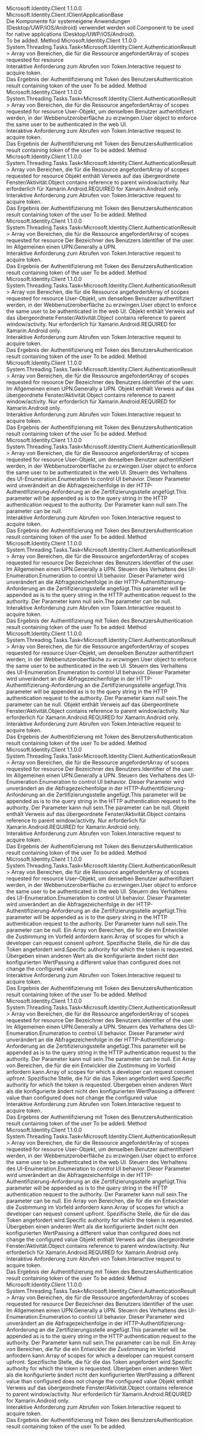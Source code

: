 <Type Name="IPublicClientApplication" FullName="Microsoft.Identity.Client.IPublicClientApplication">
  <TypeSignature Language="C#" Value="public interface IPublicClientApplication : Microsoft.Identity.Client.IClientApplicationBase" />
  <TypeSignature Language="ILAsm" Value=".class public interface auto ansi abstract IPublicClientApplication implements class Microsoft.Identity.Client.IClientApplicationBase" />
  <TypeSignature Language="DocId" Value="T:Microsoft.Identity.Client.IPublicClientApplication" />
  <TypeSignature Language="VB.NET" Value="Public Interface IPublicClientApplication&#xA;Implements IClientApplicationBase" />
  <TypeSignature Language="F#" Value="type IPublicClientApplication = interface&#xA;    interface IClientApplicationBase" />
  <AssemblyInfo>
    <AssemblyName>Microsoft.Identity.Client</AssemblyName>
    <AssemblyVersion>1.1.0.0</AssemblyVersion>
  </AssemblyInfo>
  <Interfaces>
    <Interface>
      <InterfaceName>Microsoft.Identity.Client.IClientApplicationBase</InterfaceName>
    </Interface>
  </Interfaces>
  <Docs>
    <summary>
            <span data-ttu-id="fd9f5-101">Die Komponente für systemeigene Anwendungen (Desktop/UWP/iOS/Android) verwendet werden soll.</span><span class="sxs-lookup"><span data-stu-id="fd9f5-101">Component to be used for native applications (Desktop/UWP/iOS/Android).</span></span>
            </summary>
    <remarks>To be added.</remarks>
  </Docs>
  <Members>
    <Member MemberName="AcquireTokenAsync">
      <MemberSignature Language="C#" Value="public System.Threading.Tasks.Task&lt;Microsoft.Identity.Client.AuthenticationResult&gt; AcquireTokenAsync (System.Collections.Generic.IEnumerable&lt;string&gt; scopes);" />
      <MemberSignature Language="ILAsm" Value=".method public hidebysig newslot virtual instance class System.Threading.Tasks.Task`1&lt;class Microsoft.Identity.Client.AuthenticationResult&gt; AcquireTokenAsync(class System.Collections.Generic.IEnumerable`1&lt;string&gt; scopes) cil managed" />
      <MemberSignature Language="DocId" Value="M:Microsoft.Identity.Client.IPublicClientApplication.AcquireTokenAsync(System.Collections.Generic.IEnumerable{System.String})" />
      <MemberSignature Language="VB.NET" Value="Public Function AcquireTokenAsync (scopes As IEnumerable(Of String)) As Task(Of AuthenticationResult)" />
      <MemberSignature Language="F#" Value="abstract member AcquireTokenAsync : seq&lt;string&gt; -&gt; System.Threading.Tasks.Task&lt;Microsoft.Identity.Client.AuthenticationResult&gt;" Usage="iPublicClientApplication.AcquireTokenAsync scopes" />
      <MemberType>Method</MemberType>
      <AssemblyInfo>
        <AssemblyName>Microsoft.Identity.Client</AssemblyName>
        <AssemblyVersion>1.1.0.0</AssemblyVersion>
      </AssemblyInfo>
      <ReturnValue>
        <ReturnType>System.Threading.Tasks.Task&lt;Microsoft.Identity.Client.AuthenticationResult&gt;</ReturnType>
      </ReturnValue>
      <Parameters>
        <Parameter Name="scopes" Type="System.Collections.Generic.IEnumerable&lt;System.String&gt;" />
      </Parameters>
      <Docs>
        <param name="scopes"><span data-ttu-id="fd9f5-102">Array von Bereichen, die für die Ressource angefordert</span><span class="sxs-lookup"><span data-stu-id="fd9f5-102">Array of scopes requested for resource</span></span></param>
        <summary>
            <span data-ttu-id="fd9f5-103">Interaktive Anforderung zum Abrufen von Token.</span><span class="sxs-lookup"><span data-stu-id="fd9f5-103">Interactive request to acquire token.</span></span> 
            </summary>
        <returns><span data-ttu-id="fd9f5-104">Das Ergebnis der Authentifizierung mit Token des Benutzers</span><span class="sxs-lookup"><span data-stu-id="fd9f5-104">Authentication result containing token of the user</span></span></returns>
        <remarks>To be added.</remarks>
      </Docs>
    </Member>
    <Member MemberName="AcquireTokenAsync">
      <MemberSignature Language="C#" Value="public System.Threading.Tasks.Task&lt;Microsoft.Identity.Client.AuthenticationResult&gt; AcquireTokenAsync (System.Collections.Generic.IEnumerable&lt;string&gt; scopes, Microsoft.Identity.Client.IUser user);" />
      <MemberSignature Language="ILAsm" Value=".method public hidebysig newslot virtual instance class System.Threading.Tasks.Task`1&lt;class Microsoft.Identity.Client.AuthenticationResult&gt; AcquireTokenAsync(class System.Collections.Generic.IEnumerable`1&lt;string&gt; scopes, class Microsoft.Identity.Client.IUser user) cil managed" />
      <MemberSignature Language="DocId" Value="M:Microsoft.Identity.Client.IPublicClientApplication.AcquireTokenAsync(System.Collections.Generic.IEnumerable{System.String},Microsoft.Identity.Client.IUser)" />
      <MemberSignature Language="VB.NET" Value="Public Function AcquireTokenAsync (scopes As IEnumerable(Of String), user As IUser) As Task(Of AuthenticationResult)" />
      <MemberSignature Language="F#" Value="abstract member AcquireTokenAsync : seq&lt;string&gt; * Microsoft.Identity.Client.IUser -&gt; System.Threading.Tasks.Task&lt;Microsoft.Identity.Client.AuthenticationResult&gt;" Usage="iPublicClientApplication.AcquireTokenAsync (scopes, user)" />
      <MemberType>Method</MemberType>
      <AssemblyInfo>
        <AssemblyName>Microsoft.Identity.Client</AssemblyName>
        <AssemblyVersion>1.1.0.0</AssemblyVersion>
      </AssemblyInfo>
      <ReturnValue>
        <ReturnType>System.Threading.Tasks.Task&lt;Microsoft.Identity.Client.AuthenticationResult&gt;</ReturnType>
      </ReturnValue>
      <Parameters>
        <Parameter Name="scopes" Type="System.Collections.Generic.IEnumerable&lt;System.String&gt;" />
        <Parameter Name="user" Type="Microsoft.Identity.Client.IUser" />
      </Parameters>
      <Docs>
        <param name="scopes"><span data-ttu-id="fd9f5-105">Array von Bereichen, die für die Ressource angefordert</span><span class="sxs-lookup"><span data-stu-id="fd9f5-105">Array of scopes requested for resource</span></span></param>
        <param name="user"><span data-ttu-id="fd9f5-106">User-Objekt, um denselben Benutzer authentifiziert werden, in der Webbenutzeroberfläche zu erzwingen.</span><span class="sxs-lookup"><span data-stu-id="fd9f5-106">User object to enforce the same user to be authenticated in the web UI.</span></span></param>
        <summary>
            <span data-ttu-id="fd9f5-107">Interaktive Anforderung zum Abrufen von Token.</span><span class="sxs-lookup"><span data-stu-id="fd9f5-107">Interactive request to acquire token.</span></span> 
            </summary>
        <returns><span data-ttu-id="fd9f5-108">Das Ergebnis der Authentifizierung mit Token des Benutzers</span><span class="sxs-lookup"><span data-stu-id="fd9f5-108">Authentication result containing token of the user</span></span></returns>
        <remarks>To be added.</remarks>
      </Docs>
    </Member>
    <Member MemberName="AcquireTokenAsync">
      <MemberSignature Language="C#" Value="public System.Threading.Tasks.Task&lt;Microsoft.Identity.Client.AuthenticationResult&gt; AcquireTokenAsync (System.Collections.Generic.IEnumerable&lt;string&gt; scopes, Microsoft.Identity.Client.UIParent parent);" />
      <MemberSignature Language="ILAsm" Value=".method public hidebysig newslot virtual instance class System.Threading.Tasks.Task`1&lt;class Microsoft.Identity.Client.AuthenticationResult&gt; AcquireTokenAsync(class System.Collections.Generic.IEnumerable`1&lt;string&gt; scopes, class Microsoft.Identity.Client.UIParent parent) cil managed" />
      <MemberSignature Language="DocId" Value="M:Microsoft.Identity.Client.IPublicClientApplication.AcquireTokenAsync(System.Collections.Generic.IEnumerable{System.String},Microsoft.Identity.Client.UIParent)" />
      <MemberSignature Language="VB.NET" Value="Public Function AcquireTokenAsync (scopes As IEnumerable(Of String), parent As UIParent) As Task(Of AuthenticationResult)" />
      <MemberSignature Language="F#" Value="abstract member AcquireTokenAsync : seq&lt;string&gt; * Microsoft.Identity.Client.UIParent -&gt; System.Threading.Tasks.Task&lt;Microsoft.Identity.Client.AuthenticationResult&gt;" Usage="iPublicClientApplication.AcquireTokenAsync (scopes, parent)" />
      <MemberType>Method</MemberType>
      <AssemblyInfo>
        <AssemblyName>Microsoft.Identity.Client</AssemblyName>
        <AssemblyVersion>1.1.0.0</AssemblyVersion>
      </AssemblyInfo>
      <ReturnValue>
        <ReturnType>System.Threading.Tasks.Task&lt;Microsoft.Identity.Client.AuthenticationResult&gt;</ReturnType>
      </ReturnValue>
      <Parameters>
        <Parameter Name="scopes" Type="System.Collections.Generic.IEnumerable&lt;System.String&gt;" />
        <Parameter Name="parent" Type="Microsoft.Identity.Client.UIParent" />
      </Parameters>
      <Docs>
        <param name="scopes"><span data-ttu-id="fd9f5-109">Array von Bereichen, die für die Ressource angefordert</span><span class="sxs-lookup"><span data-stu-id="fd9f5-109">Array of scopes requested for resource</span></span></param>
        <param name="parent"><span data-ttu-id="fd9f5-110">Objekt enthält Verweis auf das übergeordnete Fenster/Aktivität.</span><span class="sxs-lookup"><span data-stu-id="fd9f5-110">Object contains reference to parent window/activity.</span></span> <span data-ttu-id="fd9f5-111">Nur erforderlich für Xamarin.Android.</span><span class="sxs-lookup"><span data-stu-id="fd9f5-111">REQUIRED for Xamarin.Android only.</span></span></param>
        <summary>
            <span data-ttu-id="fd9f5-112">Interaktive Anforderung zum Abrufen von Token.</span><span class="sxs-lookup"><span data-stu-id="fd9f5-112">Interactive request to acquire token.</span></span> 
            </summary>
        <returns><span data-ttu-id="fd9f5-113">Das Ergebnis der Authentifizierung mit Token des Benutzers</span><span class="sxs-lookup"><span data-stu-id="fd9f5-113">Authentication result containing token of the user</span></span></returns>
        <remarks>To be added.</remarks>
      </Docs>
    </Member>
    <Member MemberName="AcquireTokenAsync">
      <MemberSignature Language="C#" Value="public System.Threading.Tasks.Task&lt;Microsoft.Identity.Client.AuthenticationResult&gt; AcquireTokenAsync (System.Collections.Generic.IEnumerable&lt;string&gt; scopes, string loginHint);" />
      <MemberSignature Language="ILAsm" Value=".method public hidebysig newslot virtual instance class System.Threading.Tasks.Task`1&lt;class Microsoft.Identity.Client.AuthenticationResult&gt; AcquireTokenAsync(class System.Collections.Generic.IEnumerable`1&lt;string&gt; scopes, string loginHint) cil managed" />
      <MemberSignature Language="DocId" Value="M:Microsoft.Identity.Client.IPublicClientApplication.AcquireTokenAsync(System.Collections.Generic.IEnumerable{System.String},System.String)" />
      <MemberSignature Language="VB.NET" Value="Public Function AcquireTokenAsync (scopes As IEnumerable(Of String), loginHint As String) As Task(Of AuthenticationResult)" />
      <MemberSignature Language="F#" Value="abstract member AcquireTokenAsync : seq&lt;string&gt; * string -&gt; System.Threading.Tasks.Task&lt;Microsoft.Identity.Client.AuthenticationResult&gt;" Usage="iPublicClientApplication.AcquireTokenAsync (scopes, loginHint)" />
      <MemberType>Method</MemberType>
      <AssemblyInfo>
        <AssemblyName>Microsoft.Identity.Client</AssemblyName>
        <AssemblyVersion>1.1.0.0</AssemblyVersion>
      </AssemblyInfo>
      <ReturnValue>
        <ReturnType>System.Threading.Tasks.Task&lt;Microsoft.Identity.Client.AuthenticationResult&gt;</ReturnType>
      </ReturnValue>
      <Parameters>
        <Parameter Name="scopes" Type="System.Collections.Generic.IEnumerable&lt;System.String&gt;" />
        <Parameter Name="loginHint" Type="System.String" />
      </Parameters>
      <Docs>
        <param name="scopes"><span data-ttu-id="fd9f5-114">Array von Bereichen, die für die Ressource angefordert</span><span class="sxs-lookup"><span data-stu-id="fd9f5-114">Array of scopes requested for resource</span></span></param>
        <param name="loginHint"><span data-ttu-id="fd9f5-115">Der Bezeichner des Benutzers.</span><span class="sxs-lookup"><span data-stu-id="fd9f5-115">Identifier of the user.</span></span> <span data-ttu-id="fd9f5-116">Im Allgemeinen einen UPN.</span><span class="sxs-lookup"><span data-stu-id="fd9f5-116">Generally a UPN.</span></span></param>
        <summary>
            <span data-ttu-id="fd9f5-117">Interaktive Anforderung zum Abrufen von Token.</span><span class="sxs-lookup"><span data-stu-id="fd9f5-117">Interactive request to acquire token.</span></span> 
            </summary>
        <returns><span data-ttu-id="fd9f5-118">Das Ergebnis der Authentifizierung mit Token des Benutzers</span><span class="sxs-lookup"><span data-stu-id="fd9f5-118">Authentication result containing token of the user</span></span></returns>
        <remarks>To be added.</remarks>
      </Docs>
    </Member>
    <Member MemberName="AcquireTokenAsync">
      <MemberSignature Language="C#" Value="public System.Threading.Tasks.Task&lt;Microsoft.Identity.Client.AuthenticationResult&gt; AcquireTokenAsync (System.Collections.Generic.IEnumerable&lt;string&gt; scopes, Microsoft.Identity.Client.IUser user, Microsoft.Identity.Client.UIParent parent);" />
      <MemberSignature Language="ILAsm" Value=".method public hidebysig newslot virtual instance class System.Threading.Tasks.Task`1&lt;class Microsoft.Identity.Client.AuthenticationResult&gt; AcquireTokenAsync(class System.Collections.Generic.IEnumerable`1&lt;string&gt; scopes, class Microsoft.Identity.Client.IUser user, class Microsoft.Identity.Client.UIParent parent) cil managed" />
      <MemberSignature Language="DocId" Value="M:Microsoft.Identity.Client.IPublicClientApplication.AcquireTokenAsync(System.Collections.Generic.IEnumerable{System.String},Microsoft.Identity.Client.IUser,Microsoft.Identity.Client.UIParent)" />
      <MemberSignature Language="VB.NET" Value="Public Function AcquireTokenAsync (scopes As IEnumerable(Of String), user As IUser, parent As UIParent) As Task(Of AuthenticationResult)" />
      <MemberSignature Language="F#" Value="abstract member AcquireTokenAsync : seq&lt;string&gt; * Microsoft.Identity.Client.IUser * Microsoft.Identity.Client.UIParent -&gt; System.Threading.Tasks.Task&lt;Microsoft.Identity.Client.AuthenticationResult&gt;" Usage="iPublicClientApplication.AcquireTokenAsync (scopes, user, parent)" />
      <MemberType>Method</MemberType>
      <AssemblyInfo>
        <AssemblyName>Microsoft.Identity.Client</AssemblyName>
        <AssemblyVersion>1.1.0.0</AssemblyVersion>
      </AssemblyInfo>
      <ReturnValue>
        <ReturnType>System.Threading.Tasks.Task&lt;Microsoft.Identity.Client.AuthenticationResult&gt;</ReturnType>
      </ReturnValue>
      <Parameters>
        <Parameter Name="scopes" Type="System.Collections.Generic.IEnumerable&lt;System.String&gt;" />
        <Parameter Name="user" Type="Microsoft.Identity.Client.IUser" />
        <Parameter Name="parent" Type="Microsoft.Identity.Client.UIParent" />
      </Parameters>
      <Docs>
        <param name="scopes"><span data-ttu-id="fd9f5-119">Array von Bereichen, die für die Ressource angefordert</span><span class="sxs-lookup"><span data-stu-id="fd9f5-119">Array of scopes requested for resource</span></span></param>
        <param name="user"><span data-ttu-id="fd9f5-120">User-Objekt, um denselben Benutzer authentifiziert werden, in der Webbenutzeroberfläche zu erzwingen.</span><span class="sxs-lookup"><span data-stu-id="fd9f5-120">User object to enforce the same user to be authenticated in the web UI.</span></span></param>
        <param name="parent"><span data-ttu-id="fd9f5-121">Objekt enthält Verweis auf das übergeordnete Fenster/Aktivität.</span><span class="sxs-lookup"><span data-stu-id="fd9f5-121">Object contains reference to parent window/activity.</span></span> <span data-ttu-id="fd9f5-122">Nur erforderlich für Xamarin.Android.</span><span class="sxs-lookup"><span data-stu-id="fd9f5-122">REQUIRED for Xamarin.Android only.</span></span></param>
        <summary>
            <span data-ttu-id="fd9f5-123">Interaktive Anforderung zum Abrufen von Token.</span><span class="sxs-lookup"><span data-stu-id="fd9f5-123">Interactive request to acquire token.</span></span> 
            </summary>
        <returns><span data-ttu-id="fd9f5-124">Das Ergebnis der Authentifizierung mit Token des Benutzers</span><span class="sxs-lookup"><span data-stu-id="fd9f5-124">Authentication result containing token of the user</span></span></returns>
        <remarks>To be added.</remarks>
      </Docs>
    </Member>
    <Member MemberName="AcquireTokenAsync">
      <MemberSignature Language="C#" Value="public System.Threading.Tasks.Task&lt;Microsoft.Identity.Client.AuthenticationResult&gt; AcquireTokenAsync (System.Collections.Generic.IEnumerable&lt;string&gt; scopes, string loginHint, Microsoft.Identity.Client.UIParent parent);" />
      <MemberSignature Language="ILAsm" Value=".method public hidebysig newslot virtual instance class System.Threading.Tasks.Task`1&lt;class Microsoft.Identity.Client.AuthenticationResult&gt; AcquireTokenAsync(class System.Collections.Generic.IEnumerable`1&lt;string&gt; scopes, string loginHint, class Microsoft.Identity.Client.UIParent parent) cil managed" />
      <MemberSignature Language="DocId" Value="M:Microsoft.Identity.Client.IPublicClientApplication.AcquireTokenAsync(System.Collections.Generic.IEnumerable{System.String},System.String,Microsoft.Identity.Client.UIParent)" />
      <MemberSignature Language="VB.NET" Value="Public Function AcquireTokenAsync (scopes As IEnumerable(Of String), loginHint As String, parent As UIParent) As Task(Of AuthenticationResult)" />
      <MemberSignature Language="F#" Value="abstract member AcquireTokenAsync : seq&lt;string&gt; * string * Microsoft.Identity.Client.UIParent -&gt; System.Threading.Tasks.Task&lt;Microsoft.Identity.Client.AuthenticationResult&gt;" Usage="iPublicClientApplication.AcquireTokenAsync (scopes, loginHint, parent)" />
      <MemberType>Method</MemberType>
      <AssemblyInfo>
        <AssemblyName>Microsoft.Identity.Client</AssemblyName>
        <AssemblyVersion>1.1.0.0</AssemblyVersion>
      </AssemblyInfo>
      <ReturnValue>
        <ReturnType>System.Threading.Tasks.Task&lt;Microsoft.Identity.Client.AuthenticationResult&gt;</ReturnType>
      </ReturnValue>
      <Parameters>
        <Parameter Name="scopes" Type="System.Collections.Generic.IEnumerable&lt;System.String&gt;" />
        <Parameter Name="loginHint" Type="System.String" />
        <Parameter Name="parent" Type="Microsoft.Identity.Client.UIParent" />
      </Parameters>
      <Docs>
        <param name="scopes"><span data-ttu-id="fd9f5-125">Array von Bereichen, die für die Ressource angefordert</span><span class="sxs-lookup"><span data-stu-id="fd9f5-125">Array of scopes requested for resource</span></span></param>
        <param name="loginHint"><span data-ttu-id="fd9f5-126">Der Bezeichner des Benutzers.</span><span class="sxs-lookup"><span data-stu-id="fd9f5-126">Identifier of the user.</span></span> <span data-ttu-id="fd9f5-127">Im Allgemeinen einen UPN.</span><span class="sxs-lookup"><span data-stu-id="fd9f5-127">Generally a UPN.</span></span></param>
        <param name="parent"><span data-ttu-id="fd9f5-128">Objekt enthält Verweis auf das übergeordnete Fenster/Aktivität.</span><span class="sxs-lookup"><span data-stu-id="fd9f5-128">Object contains reference to parent window/activity.</span></span> <span data-ttu-id="fd9f5-129">Nur erforderlich für Xamarin.Android.</span><span class="sxs-lookup"><span data-stu-id="fd9f5-129">REQUIRED for Xamarin.Android only.</span></span></param>
        <summary>
            <span data-ttu-id="fd9f5-130">Interaktive Anforderung zum Abrufen von Token.</span><span class="sxs-lookup"><span data-stu-id="fd9f5-130">Interactive request to acquire token.</span></span> 
            </summary>
        <returns><span data-ttu-id="fd9f5-131">Das Ergebnis der Authentifizierung mit Token des Benutzers</span><span class="sxs-lookup"><span data-stu-id="fd9f5-131">Authentication result containing token of the user</span></span></returns>
        <remarks>To be added.</remarks>
      </Docs>
    </Member>
    <Member MemberName="AcquireTokenAsync">
      <MemberSignature Language="C#" Value="public System.Threading.Tasks.Task&lt;Microsoft.Identity.Client.AuthenticationResult&gt; AcquireTokenAsync (System.Collections.Generic.IEnumerable&lt;string&gt; scopes, Microsoft.Identity.Client.IUser user, Microsoft.Identity.Client.UIBehavior behavior, string extraQueryParameters);" />
      <MemberSignature Language="ILAsm" Value=".method public hidebysig newslot virtual instance class System.Threading.Tasks.Task`1&lt;class Microsoft.Identity.Client.AuthenticationResult&gt; AcquireTokenAsync(class System.Collections.Generic.IEnumerable`1&lt;string&gt; scopes, class Microsoft.Identity.Client.IUser user, valuetype Microsoft.Identity.Client.UIBehavior behavior, string extraQueryParameters) cil managed" />
      <MemberSignature Language="DocId" Value="M:Microsoft.Identity.Client.IPublicClientApplication.AcquireTokenAsync(System.Collections.Generic.IEnumerable{System.String},Microsoft.Identity.Client.IUser,Microsoft.Identity.Client.UIBehavior,System.String)" />
      <MemberSignature Language="VB.NET" Value="Public Function AcquireTokenAsync (scopes As IEnumerable(Of String), user As IUser, behavior As UIBehavior, extraQueryParameters As String) As Task(Of AuthenticationResult)" />
      <MemberSignature Language="F#" Value="abstract member AcquireTokenAsync : seq&lt;string&gt; * Microsoft.Identity.Client.IUser * Microsoft.Identity.Client.UIBehavior * string -&gt; System.Threading.Tasks.Task&lt;Microsoft.Identity.Client.AuthenticationResult&gt;" Usage="iPublicClientApplication.AcquireTokenAsync (scopes, user, behavior, extraQueryParameters)" />
      <MemberType>Method</MemberType>
      <AssemblyInfo>
        <AssemblyName>Microsoft.Identity.Client</AssemblyName>
        <AssemblyVersion>1.1.0.0</AssemblyVersion>
      </AssemblyInfo>
      <ReturnValue>
        <ReturnType>System.Threading.Tasks.Task&lt;Microsoft.Identity.Client.AuthenticationResult&gt;</ReturnType>
      </ReturnValue>
      <Parameters>
        <Parameter Name="scopes" Type="System.Collections.Generic.IEnumerable&lt;System.String&gt;" />
        <Parameter Name="user" Type="Microsoft.Identity.Client.IUser" />
        <Parameter Name="behavior" Type="Microsoft.Identity.Client.UIBehavior" />
        <Parameter Name="extraQueryParameters" Type="System.String" />
      </Parameters>
      <Docs>
        <param name="scopes"><span data-ttu-id="fd9f5-132">Array von Bereichen, die für die Ressource angefordert</span><span class="sxs-lookup"><span data-stu-id="fd9f5-132">Array of scopes requested for resource</span></span></param>
        <param name="user"><span data-ttu-id="fd9f5-133">User-Objekt, um denselben Benutzer authentifiziert werden, in der Webbenutzeroberfläche zu erzwingen.</span><span class="sxs-lookup"><span data-stu-id="fd9f5-133">User object to enforce the same user to be authenticated in the web UI.</span></span></param>
        <param name="behavior"><span data-ttu-id="fd9f5-134">Steuern des Verhaltens des UI-Enumeration.</span><span class="sxs-lookup"><span data-stu-id="fd9f5-134">Enumeration to control UI behavior.</span></span></param>
        <param name="extraQueryParameters"><span data-ttu-id="fd9f5-135">Dieser Parameter wird unverändert an die Abfragezeichenfolge in der HTTP-Authentifizierung-Anforderung an die Zertifizierungsstelle angefügt.</span><span class="sxs-lookup"><span data-stu-id="fd9f5-135">This parameter will be appended as is to the query string in the HTTP authentication request to the authority.</span></span> <span data-ttu-id="fd9f5-136">Der Parameter kann null sein.</span><span class="sxs-lookup"><span data-stu-id="fd9f5-136">The parameter can be null.</span></span></param>
        <summary>
            <span data-ttu-id="fd9f5-137">Interaktive Anforderung zum Abrufen von Token.</span><span class="sxs-lookup"><span data-stu-id="fd9f5-137">Interactive request to acquire token.</span></span> 
            </summary>
        <returns><span data-ttu-id="fd9f5-138">Das Ergebnis der Authentifizierung mit Token des Benutzers</span><span class="sxs-lookup"><span data-stu-id="fd9f5-138">Authentication result containing token of the user</span></span></returns>
        <remarks>To be added.</remarks>
      </Docs>
    </Member>
    <Member MemberName="AcquireTokenAsync">
      <MemberSignature Language="C#" Value="public System.Threading.Tasks.Task&lt;Microsoft.Identity.Client.AuthenticationResult&gt; AcquireTokenAsync (System.Collections.Generic.IEnumerable&lt;string&gt; scopes, string loginHint, Microsoft.Identity.Client.UIBehavior behavior, string extraQueryParameters);" />
      <MemberSignature Language="ILAsm" Value=".method public hidebysig newslot virtual instance class System.Threading.Tasks.Task`1&lt;class Microsoft.Identity.Client.AuthenticationResult&gt; AcquireTokenAsync(class System.Collections.Generic.IEnumerable`1&lt;string&gt; scopes, string loginHint, valuetype Microsoft.Identity.Client.UIBehavior behavior, string extraQueryParameters) cil managed" />
      <MemberSignature Language="DocId" Value="M:Microsoft.Identity.Client.IPublicClientApplication.AcquireTokenAsync(System.Collections.Generic.IEnumerable{System.String},System.String,Microsoft.Identity.Client.UIBehavior,System.String)" />
      <MemberSignature Language="VB.NET" Value="Public Function AcquireTokenAsync (scopes As IEnumerable(Of String), loginHint As String, behavior As UIBehavior, extraQueryParameters As String) As Task(Of AuthenticationResult)" />
      <MemberSignature Language="F#" Value="abstract member AcquireTokenAsync : seq&lt;string&gt; * string * Microsoft.Identity.Client.UIBehavior * string -&gt; System.Threading.Tasks.Task&lt;Microsoft.Identity.Client.AuthenticationResult&gt;" Usage="iPublicClientApplication.AcquireTokenAsync (scopes, loginHint, behavior, extraQueryParameters)" />
      <MemberType>Method</MemberType>
      <AssemblyInfo>
        <AssemblyName>Microsoft.Identity.Client</AssemblyName>
        <AssemblyVersion>1.1.0.0</AssemblyVersion>
      </AssemblyInfo>
      <ReturnValue>
        <ReturnType>System.Threading.Tasks.Task&lt;Microsoft.Identity.Client.AuthenticationResult&gt;</ReturnType>
      </ReturnValue>
      <Parameters>
        <Parameter Name="scopes" Type="System.Collections.Generic.IEnumerable&lt;System.String&gt;" />
        <Parameter Name="loginHint" Type="System.String" />
        <Parameter Name="behavior" Type="Microsoft.Identity.Client.UIBehavior" />
        <Parameter Name="extraQueryParameters" Type="System.String" />
      </Parameters>
      <Docs>
        <param name="scopes"><span data-ttu-id="fd9f5-139">Array von Bereichen, die für die Ressource angefordert</span><span class="sxs-lookup"><span data-stu-id="fd9f5-139">Array of scopes requested for resource</span></span></param>
        <param name="loginHint"><span data-ttu-id="fd9f5-140">Der Bezeichner des Benutzers.</span><span class="sxs-lookup"><span data-stu-id="fd9f5-140">Identifier of the user.</span></span> <span data-ttu-id="fd9f5-141">Im Allgemeinen einen UPN.</span><span class="sxs-lookup"><span data-stu-id="fd9f5-141">Generally a UPN.</span></span></param>
        <param name="behavior"><span data-ttu-id="fd9f5-142">Steuern des Verhaltens des UI-Enumeration.</span><span class="sxs-lookup"><span data-stu-id="fd9f5-142">Enumeration to control UI behavior.</span></span></param>
        <param name="extraQueryParameters"><span data-ttu-id="fd9f5-143">Dieser Parameter wird unverändert an die Abfragezeichenfolge in der HTTP-Authentifizierung-Anforderung an die Zertifizierungsstelle angefügt.</span><span class="sxs-lookup"><span data-stu-id="fd9f5-143">This parameter will be appended as is to the query string in the HTTP authentication request to the authority.</span></span> <span data-ttu-id="fd9f5-144">Der Parameter kann null sein.</span><span class="sxs-lookup"><span data-stu-id="fd9f5-144">The parameter can be null.</span></span></param>
        <summary>
            <span data-ttu-id="fd9f5-145">Interaktive Anforderung zum Abrufen von Token.</span><span class="sxs-lookup"><span data-stu-id="fd9f5-145">Interactive request to acquire token.</span></span> 
            </summary>
        <returns><span data-ttu-id="fd9f5-146">Das Ergebnis der Authentifizierung mit Token des Benutzers</span><span class="sxs-lookup"><span data-stu-id="fd9f5-146">Authentication result containing token of the user</span></span></returns>
        <remarks>To be added.</remarks>
      </Docs>
    </Member>
    <Member MemberName="AcquireTokenAsync">
      <MemberSignature Language="C#" Value="public System.Threading.Tasks.Task&lt;Microsoft.Identity.Client.AuthenticationResult&gt; AcquireTokenAsync (System.Collections.Generic.IEnumerable&lt;string&gt; scopes, Microsoft.Identity.Client.IUser user, Microsoft.Identity.Client.UIBehavior behavior, string extraQueryParameters, Microsoft.Identity.Client.UIParent parent);" />
      <MemberSignature Language="ILAsm" Value=".method public hidebysig newslot virtual instance class System.Threading.Tasks.Task`1&lt;class Microsoft.Identity.Client.AuthenticationResult&gt; AcquireTokenAsync(class System.Collections.Generic.IEnumerable`1&lt;string&gt; scopes, class Microsoft.Identity.Client.IUser user, valuetype Microsoft.Identity.Client.UIBehavior behavior, string extraQueryParameters, class Microsoft.Identity.Client.UIParent parent) cil managed" />
      <MemberSignature Language="DocId" Value="M:Microsoft.Identity.Client.IPublicClientApplication.AcquireTokenAsync(System.Collections.Generic.IEnumerable{System.String},Microsoft.Identity.Client.IUser,Microsoft.Identity.Client.UIBehavior,System.String,Microsoft.Identity.Client.UIParent)" />
      <MemberSignature Language="VB.NET" Value="Public Function AcquireTokenAsync (scopes As IEnumerable(Of String), user As IUser, behavior As UIBehavior, extraQueryParameters As String, parent As UIParent) As Task(Of AuthenticationResult)" />
      <MemberSignature Language="F#" Value="abstract member AcquireTokenAsync : seq&lt;string&gt; * Microsoft.Identity.Client.IUser * Microsoft.Identity.Client.UIBehavior * string * Microsoft.Identity.Client.UIParent -&gt; System.Threading.Tasks.Task&lt;Microsoft.Identity.Client.AuthenticationResult&gt;" Usage="iPublicClientApplication.AcquireTokenAsync (scopes, user, behavior, extraQueryParameters, parent)" />
      <MemberType>Method</MemberType>
      <AssemblyInfo>
        <AssemblyName>Microsoft.Identity.Client</AssemblyName>
        <AssemblyVersion>1.1.0.0</AssemblyVersion>
      </AssemblyInfo>
      <ReturnValue>
        <ReturnType>System.Threading.Tasks.Task&lt;Microsoft.Identity.Client.AuthenticationResult&gt;</ReturnType>
      </ReturnValue>
      <Parameters>
        <Parameter Name="scopes" Type="System.Collections.Generic.IEnumerable&lt;System.String&gt;" />
        <Parameter Name="user" Type="Microsoft.Identity.Client.IUser" />
        <Parameter Name="behavior" Type="Microsoft.Identity.Client.UIBehavior" />
        <Parameter Name="extraQueryParameters" Type="System.String" />
        <Parameter Name="parent" Type="Microsoft.Identity.Client.UIParent" />
      </Parameters>
      <Docs>
        <param name="scopes"><span data-ttu-id="fd9f5-147">Array von Bereichen, die für die Ressource angefordert</span><span class="sxs-lookup"><span data-stu-id="fd9f5-147">Array of scopes requested for resource</span></span></param>
        <param name="user"><span data-ttu-id="fd9f5-148">User-Objekt, um denselben Benutzer authentifiziert werden, in der Webbenutzeroberfläche zu erzwingen.</span><span class="sxs-lookup"><span data-stu-id="fd9f5-148">User object to enforce the same user to be authenticated in the web UI.</span></span></param>
        <param name="behavior"><span data-ttu-id="fd9f5-149">Steuern des Verhaltens des UI-Enumeration.</span><span class="sxs-lookup"><span data-stu-id="fd9f5-149">Enumeration to control UI behavior.</span></span></param>
        <param name="extraQueryParameters"><span data-ttu-id="fd9f5-150">Dieser Parameter wird unverändert an die Abfragezeichenfolge in der HTTP-Authentifizierung-Anforderung an die Zertifizierungsstelle angefügt.</span><span class="sxs-lookup"><span data-stu-id="fd9f5-150">This parameter will be appended as is to the query string in the HTTP authentication request to the authority.</span></span> <span data-ttu-id="fd9f5-151">Der Parameter kann null sein.</span><span class="sxs-lookup"><span data-stu-id="fd9f5-151">The parameter can be null.</span></span></param>
        <param name="parent"><span data-ttu-id="fd9f5-152">Objekt enthält Verweis auf das übergeordnete Fenster/Aktivität.</span><span class="sxs-lookup"><span data-stu-id="fd9f5-152">Object contains reference to parent window/activity.</span></span> <span data-ttu-id="fd9f5-153">Nur erforderlich für Xamarin.Android.</span><span class="sxs-lookup"><span data-stu-id="fd9f5-153">REQUIRED for Xamarin.Android only.</span></span></param>
        <summary>
            <span data-ttu-id="fd9f5-154">Interaktive Anforderung zum Abrufen von Token.</span><span class="sxs-lookup"><span data-stu-id="fd9f5-154">Interactive request to acquire token.</span></span> 
            </summary>
        <returns><span data-ttu-id="fd9f5-155">Das Ergebnis der Authentifizierung mit Token des Benutzers</span><span class="sxs-lookup"><span data-stu-id="fd9f5-155">Authentication result containing token of the user</span></span></returns>
        <remarks>To be added.</remarks>
      </Docs>
    </Member>
    <Member MemberName="AcquireTokenAsync">
      <MemberSignature Language="C#" Value="public System.Threading.Tasks.Task&lt;Microsoft.Identity.Client.AuthenticationResult&gt; AcquireTokenAsync (System.Collections.Generic.IEnumerable&lt;string&gt; scopes, string loginHint, Microsoft.Identity.Client.UIBehavior behavior, string extraQueryParameters, Microsoft.Identity.Client.UIParent parent);" />
      <MemberSignature Language="ILAsm" Value=".method public hidebysig newslot virtual instance class System.Threading.Tasks.Task`1&lt;class Microsoft.Identity.Client.AuthenticationResult&gt; AcquireTokenAsync(class System.Collections.Generic.IEnumerable`1&lt;string&gt; scopes, string loginHint, valuetype Microsoft.Identity.Client.UIBehavior behavior, string extraQueryParameters, class Microsoft.Identity.Client.UIParent parent) cil managed" />
      <MemberSignature Language="DocId" Value="M:Microsoft.Identity.Client.IPublicClientApplication.AcquireTokenAsync(System.Collections.Generic.IEnumerable{System.String},System.String,Microsoft.Identity.Client.UIBehavior,System.String,Microsoft.Identity.Client.UIParent)" />
      <MemberSignature Language="VB.NET" Value="Public Function AcquireTokenAsync (scopes As IEnumerable(Of String), loginHint As String, behavior As UIBehavior, extraQueryParameters As String, parent As UIParent) As Task(Of AuthenticationResult)" />
      <MemberSignature Language="F#" Value="abstract member AcquireTokenAsync : seq&lt;string&gt; * string * Microsoft.Identity.Client.UIBehavior * string * Microsoft.Identity.Client.UIParent -&gt; System.Threading.Tasks.Task&lt;Microsoft.Identity.Client.AuthenticationResult&gt;" Usage="iPublicClientApplication.AcquireTokenAsync (scopes, loginHint, behavior, extraQueryParameters, parent)" />
      <MemberType>Method</MemberType>
      <AssemblyInfo>
        <AssemblyName>Microsoft.Identity.Client</AssemblyName>
        <AssemblyVersion>1.1.0.0</AssemblyVersion>
      </AssemblyInfo>
      <ReturnValue>
        <ReturnType>System.Threading.Tasks.Task&lt;Microsoft.Identity.Client.AuthenticationResult&gt;</ReturnType>
      </ReturnValue>
      <Parameters>
        <Parameter Name="scopes" Type="System.Collections.Generic.IEnumerable&lt;System.String&gt;" />
        <Parameter Name="loginHint" Type="System.String" />
        <Parameter Name="behavior" Type="Microsoft.Identity.Client.UIBehavior" />
        <Parameter Name="extraQueryParameters" Type="System.String" />
        <Parameter Name="parent" Type="Microsoft.Identity.Client.UIParent" />
      </Parameters>
      <Docs>
        <param name="scopes"><span data-ttu-id="fd9f5-156">Array von Bereichen, die für die Ressource angefordert</span><span class="sxs-lookup"><span data-stu-id="fd9f5-156">Array of scopes requested for resource</span></span></param>
        <param name="loginHint"><span data-ttu-id="fd9f5-157">Der Bezeichner des Benutzers.</span><span class="sxs-lookup"><span data-stu-id="fd9f5-157">Identifier of the user.</span></span> <span data-ttu-id="fd9f5-158">Im Allgemeinen einen UPN.</span><span class="sxs-lookup"><span data-stu-id="fd9f5-158">Generally a UPN.</span></span></param>
        <param name="behavior"><span data-ttu-id="fd9f5-159">Steuern des Verhaltens des UI-Enumeration.</span><span class="sxs-lookup"><span data-stu-id="fd9f5-159">Enumeration to control UI behavior.</span></span></param>
        <param name="extraQueryParameters"><span data-ttu-id="fd9f5-160">Dieser Parameter wird unverändert an die Abfragezeichenfolge in der HTTP-Authentifizierung-Anforderung an die Zertifizierungsstelle angefügt.</span><span class="sxs-lookup"><span data-stu-id="fd9f5-160">This parameter will be appended as is to the query string in the HTTP authentication request to the authority.</span></span> <span data-ttu-id="fd9f5-161">Der Parameter kann null sein.</span><span class="sxs-lookup"><span data-stu-id="fd9f5-161">The parameter can be null.</span></span></param>
        <param name="parent"><span data-ttu-id="fd9f5-162">Objekt enthält Verweis auf das übergeordnete Fenster/Aktivität.</span><span class="sxs-lookup"><span data-stu-id="fd9f5-162">Object contains reference to parent window/activity.</span></span> <span data-ttu-id="fd9f5-163">Nur erforderlich für Xamarin.Android.</span><span class="sxs-lookup"><span data-stu-id="fd9f5-163">REQUIRED for Xamarin.Android only.</span></span></param>
        <summary>
            <span data-ttu-id="fd9f5-164">Interaktive Anforderung zum Abrufen von Token.</span><span class="sxs-lookup"><span data-stu-id="fd9f5-164">Interactive request to acquire token.</span></span> 
            </summary>
        <returns><span data-ttu-id="fd9f5-165">Das Ergebnis der Authentifizierung mit Token des Benutzers</span><span class="sxs-lookup"><span data-stu-id="fd9f5-165">Authentication result containing token of the user</span></span></returns>
        <remarks>To be added.</remarks>
      </Docs>
    </Member>
    <Member MemberName="AcquireTokenAsync">
      <MemberSignature Language="C#" Value="public System.Threading.Tasks.Task&lt;Microsoft.Identity.Client.AuthenticationResult&gt; AcquireTokenAsync (System.Collections.Generic.IEnumerable&lt;string&gt; scopes, Microsoft.Identity.Client.IUser user, Microsoft.Identity.Client.UIBehavior behavior, string extraQueryParameters, System.Collections.Generic.IEnumerable&lt;string&gt; extraScopesToConsent, string authority);" />
      <MemberSignature Language="ILAsm" Value=".method public hidebysig newslot virtual instance class System.Threading.Tasks.Task`1&lt;class Microsoft.Identity.Client.AuthenticationResult&gt; AcquireTokenAsync(class System.Collections.Generic.IEnumerable`1&lt;string&gt; scopes, class Microsoft.Identity.Client.IUser user, valuetype Microsoft.Identity.Client.UIBehavior behavior, string extraQueryParameters, class System.Collections.Generic.IEnumerable`1&lt;string&gt; extraScopesToConsent, string authority) cil managed" />
      <MemberSignature Language="DocId" Value="M:Microsoft.Identity.Client.IPublicClientApplication.AcquireTokenAsync(System.Collections.Generic.IEnumerable{System.String},Microsoft.Identity.Client.IUser,Microsoft.Identity.Client.UIBehavior,System.String,System.Collections.Generic.IEnumerable{System.String},System.String)" />
      <MemberSignature Language="VB.NET" Value="Public Function AcquireTokenAsync (scopes As IEnumerable(Of String), user As IUser, behavior As UIBehavior, extraQueryParameters As String, extraScopesToConsent As IEnumerable(Of String), authority As String) As Task(Of AuthenticationResult)" />
      <MemberSignature Language="F#" Value="abstract member AcquireTokenAsync : seq&lt;string&gt; * Microsoft.Identity.Client.IUser * Microsoft.Identity.Client.UIBehavior * string * seq&lt;string&gt; * string -&gt; System.Threading.Tasks.Task&lt;Microsoft.Identity.Client.AuthenticationResult&gt;" Usage="iPublicClientApplication.AcquireTokenAsync (scopes, user, behavior, extraQueryParameters, extraScopesToConsent, authority)" />
      <MemberType>Method</MemberType>
      <AssemblyInfo>
        <AssemblyName>Microsoft.Identity.Client</AssemblyName>
        <AssemblyVersion>1.1.0.0</AssemblyVersion>
      </AssemblyInfo>
      <ReturnValue>
        <ReturnType>System.Threading.Tasks.Task&lt;Microsoft.Identity.Client.AuthenticationResult&gt;</ReturnType>
      </ReturnValue>
      <Parameters>
        <Parameter Name="scopes" Type="System.Collections.Generic.IEnumerable&lt;System.String&gt;" />
        <Parameter Name="user" Type="Microsoft.Identity.Client.IUser" />
        <Parameter Name="behavior" Type="Microsoft.Identity.Client.UIBehavior" />
        <Parameter Name="extraQueryParameters" Type="System.String" />
        <Parameter Name="extraScopesToConsent" Type="System.Collections.Generic.IEnumerable&lt;System.String&gt;" />
        <Parameter Name="authority" Type="System.String" />
      </Parameters>
      <Docs>
        <param name="scopes"><span data-ttu-id="fd9f5-166">Array von Bereichen, die für die Ressource angefordert</span><span class="sxs-lookup"><span data-stu-id="fd9f5-166">Array of scopes requested for resource</span></span></param>
        <param name="user"><span data-ttu-id="fd9f5-167">User-Objekt, um denselben Benutzer authentifiziert werden, in der Webbenutzeroberfläche zu erzwingen.</span><span class="sxs-lookup"><span data-stu-id="fd9f5-167">User object to enforce the same user to be authenticated in the web UI.</span></span></param>
        <param name="behavior"><span data-ttu-id="fd9f5-168">Steuern des Verhaltens des UI-Enumeration.</span><span class="sxs-lookup"><span data-stu-id="fd9f5-168">Enumeration to control UI behavior.</span></span></param>
        <param name="extraQueryParameters"><span data-ttu-id="fd9f5-169">Dieser Parameter wird unverändert an die Abfragezeichenfolge in der HTTP-Authentifizierung-Anforderung an die Zertifizierungsstelle angefügt.</span><span class="sxs-lookup"><span data-stu-id="fd9f5-169">This parameter will be appended as is to the query string in the HTTP authentication request to the authority.</span></span> <span data-ttu-id="fd9f5-170">Der Parameter kann null sein.</span><span class="sxs-lookup"><span data-stu-id="fd9f5-170">The parameter can be null.</span></span></param>
        <param name="extraScopesToConsent"><span data-ttu-id="fd9f5-171">Ein Array von Bereichen, die für die ein Entwickler die Zustimmung im Vorfeld anfordern kann.</span><span class="sxs-lookup"><span data-stu-id="fd9f5-171">Array of scopes for which a developer can request consent upfront.</span></span></param>
        <param name="authority"><span data-ttu-id="fd9f5-172">Spezifische Stelle, die für die das Token angefordert wird.</span><span class="sxs-lookup"><span data-stu-id="fd9f5-172">Specific authority for which the token is requested.</span></span> <span data-ttu-id="fd9f5-173">Übergeben einen anderen Wert als die konfigurierte ändert nicht den konfigurierten Wert</span><span class="sxs-lookup"><span data-stu-id="fd9f5-173">Passing a different value than configured does not change the configured value</span></span></param>
        <summary>
            <span data-ttu-id="fd9f5-174">Interaktive Anforderung zum Abrufen von Token.</span><span class="sxs-lookup"><span data-stu-id="fd9f5-174">Interactive request to acquire token.</span></span> 
            </summary>
        <returns><span data-ttu-id="fd9f5-175">Das Ergebnis der Authentifizierung mit Token des Benutzers</span><span class="sxs-lookup"><span data-stu-id="fd9f5-175">Authentication result containing token of the user</span></span></returns>
        <remarks>To be added.</remarks>
      </Docs>
    </Member>
    <Member MemberName="AcquireTokenAsync">
      <MemberSignature Language="C#" Value="public System.Threading.Tasks.Task&lt;Microsoft.Identity.Client.AuthenticationResult&gt; AcquireTokenAsync (System.Collections.Generic.IEnumerable&lt;string&gt; scopes, string loginHint, Microsoft.Identity.Client.UIBehavior behavior, string extraQueryParameters, System.Collections.Generic.IEnumerable&lt;string&gt; extraScopesToConsent, string authority);" />
      <MemberSignature Language="ILAsm" Value=".method public hidebysig newslot virtual instance class System.Threading.Tasks.Task`1&lt;class Microsoft.Identity.Client.AuthenticationResult&gt; AcquireTokenAsync(class System.Collections.Generic.IEnumerable`1&lt;string&gt; scopes, string loginHint, valuetype Microsoft.Identity.Client.UIBehavior behavior, string extraQueryParameters, class System.Collections.Generic.IEnumerable`1&lt;string&gt; extraScopesToConsent, string authority) cil managed" />
      <MemberSignature Language="DocId" Value="M:Microsoft.Identity.Client.IPublicClientApplication.AcquireTokenAsync(System.Collections.Generic.IEnumerable{System.String},System.String,Microsoft.Identity.Client.UIBehavior,System.String,System.Collections.Generic.IEnumerable{System.String},System.String)" />
      <MemberSignature Language="VB.NET" Value="Public Function AcquireTokenAsync (scopes As IEnumerable(Of String), loginHint As String, behavior As UIBehavior, extraQueryParameters As String, extraScopesToConsent As IEnumerable(Of String), authority As String) As Task(Of AuthenticationResult)" />
      <MemberSignature Language="F#" Value="abstract member AcquireTokenAsync : seq&lt;string&gt; * string * Microsoft.Identity.Client.UIBehavior * string * seq&lt;string&gt; * string -&gt; System.Threading.Tasks.Task&lt;Microsoft.Identity.Client.AuthenticationResult&gt;" Usage="iPublicClientApplication.AcquireTokenAsync (scopes, loginHint, behavior, extraQueryParameters, extraScopesToConsent, authority)" />
      <MemberType>Method</MemberType>
      <AssemblyInfo>
        <AssemblyName>Microsoft.Identity.Client</AssemblyName>
        <AssemblyVersion>1.1.0.0</AssemblyVersion>
      </AssemblyInfo>
      <ReturnValue>
        <ReturnType>System.Threading.Tasks.Task&lt;Microsoft.Identity.Client.AuthenticationResult&gt;</ReturnType>
      </ReturnValue>
      <Parameters>
        <Parameter Name="scopes" Type="System.Collections.Generic.IEnumerable&lt;System.String&gt;" />
        <Parameter Name="loginHint" Type="System.String" />
        <Parameter Name="behavior" Type="Microsoft.Identity.Client.UIBehavior" />
        <Parameter Name="extraQueryParameters" Type="System.String" />
        <Parameter Name="extraScopesToConsent" Type="System.Collections.Generic.IEnumerable&lt;System.String&gt;" />
        <Parameter Name="authority" Type="System.String" />
      </Parameters>
      <Docs>
        <param name="scopes"><span data-ttu-id="fd9f5-176">Array von Bereichen, die für die Ressource angefordert</span><span class="sxs-lookup"><span data-stu-id="fd9f5-176">Array of scopes requested for resource</span></span></param>
        <param name="loginHint"><span data-ttu-id="fd9f5-177">Der Bezeichner des Benutzers.</span><span class="sxs-lookup"><span data-stu-id="fd9f5-177">Identifier of the user.</span></span> <span data-ttu-id="fd9f5-178">Im Allgemeinen einen UPN.</span><span class="sxs-lookup"><span data-stu-id="fd9f5-178">Generally a UPN.</span></span></param>
        <param name="behavior"><span data-ttu-id="fd9f5-179">Steuern des Verhaltens des UI-Enumeration.</span><span class="sxs-lookup"><span data-stu-id="fd9f5-179">Enumeration to control UI behavior.</span></span></param>
        <param name="extraQueryParameters"><span data-ttu-id="fd9f5-180">Dieser Parameter wird unverändert an die Abfragezeichenfolge in der HTTP-Authentifizierung-Anforderung an die Zertifizierungsstelle angefügt.</span><span class="sxs-lookup"><span data-stu-id="fd9f5-180">This parameter will be appended as is to the query string in the HTTP authentication request to the authority.</span></span> <span data-ttu-id="fd9f5-181">Der Parameter kann null sein.</span><span class="sxs-lookup"><span data-stu-id="fd9f5-181">The parameter can be null.</span></span></param>
        <param name="extraScopesToConsent"><span data-ttu-id="fd9f5-182">Ein Array von Bereichen, die für die ein Entwickler die Zustimmung im Vorfeld anfordern kann.</span><span class="sxs-lookup"><span data-stu-id="fd9f5-182">Array of scopes for which a developer can request consent upfront.</span></span></param>
        <param name="authority"><span data-ttu-id="fd9f5-183">Spezifische Stelle, die für die das Token angefordert wird.</span><span class="sxs-lookup"><span data-stu-id="fd9f5-183">Specific authority for which the token is requested.</span></span> <span data-ttu-id="fd9f5-184">Übergeben einen anderen Wert als die konfigurierte ändert nicht den konfigurierten Wert</span><span class="sxs-lookup"><span data-stu-id="fd9f5-184">Passing a different value than configured does not change the configured value</span></span></param>
        <summary>
            <span data-ttu-id="fd9f5-185">Interaktive Anforderung zum Abrufen von Token.</span><span class="sxs-lookup"><span data-stu-id="fd9f5-185">Interactive request to acquire token.</span></span> 
            </summary>
        <returns><span data-ttu-id="fd9f5-186">Das Ergebnis der Authentifizierung mit Token des Benutzers</span><span class="sxs-lookup"><span data-stu-id="fd9f5-186">Authentication result containing token of the user</span></span></returns>
        <remarks>To be added.</remarks>
      </Docs>
    </Member>
    <Member MemberName="AcquireTokenAsync">
      <MemberSignature Language="C#" Value="public System.Threading.Tasks.Task&lt;Microsoft.Identity.Client.AuthenticationResult&gt; AcquireTokenAsync (System.Collections.Generic.IEnumerable&lt;string&gt; scopes, Microsoft.Identity.Client.IUser user, Microsoft.Identity.Client.UIBehavior behavior, string extraQueryParameters, System.Collections.Generic.IEnumerable&lt;string&gt; extraScopesToConsent, string authority, Microsoft.Identity.Client.UIParent parent);" />
      <MemberSignature Language="ILAsm" Value=".method public hidebysig newslot virtual instance class System.Threading.Tasks.Task`1&lt;class Microsoft.Identity.Client.AuthenticationResult&gt; AcquireTokenAsync(class System.Collections.Generic.IEnumerable`1&lt;string&gt; scopes, class Microsoft.Identity.Client.IUser user, valuetype Microsoft.Identity.Client.UIBehavior behavior, string extraQueryParameters, class System.Collections.Generic.IEnumerable`1&lt;string&gt; extraScopesToConsent, string authority, class Microsoft.Identity.Client.UIParent parent) cil managed" />
      <MemberSignature Language="DocId" Value="M:Microsoft.Identity.Client.IPublicClientApplication.AcquireTokenAsync(System.Collections.Generic.IEnumerable{System.String},Microsoft.Identity.Client.IUser,Microsoft.Identity.Client.UIBehavior,System.String,System.Collections.Generic.IEnumerable{System.String},System.String,Microsoft.Identity.Client.UIParent)" />
      <MemberSignature Language="VB.NET" Value="Public Function AcquireTokenAsync (scopes As IEnumerable(Of String), user As IUser, behavior As UIBehavior, extraQueryParameters As String, extraScopesToConsent As IEnumerable(Of String), authority As String, parent As UIParent) As Task(Of AuthenticationResult)" />
      <MemberSignature Language="F#" Value="abstract member AcquireTokenAsync : seq&lt;string&gt; * Microsoft.Identity.Client.IUser * Microsoft.Identity.Client.UIBehavior * string * seq&lt;string&gt; * string * Microsoft.Identity.Client.UIParent -&gt; System.Threading.Tasks.Task&lt;Microsoft.Identity.Client.AuthenticationResult&gt;" Usage="iPublicClientApplication.AcquireTokenAsync (scopes, user, behavior, extraQueryParameters, extraScopesToConsent, authority, parent)" />
      <MemberType>Method</MemberType>
      <AssemblyInfo>
        <AssemblyName>Microsoft.Identity.Client</AssemblyName>
        <AssemblyVersion>1.1.0.0</AssemblyVersion>
      </AssemblyInfo>
      <ReturnValue>
        <ReturnType>System.Threading.Tasks.Task&lt;Microsoft.Identity.Client.AuthenticationResult&gt;</ReturnType>
      </ReturnValue>
      <Parameters>
        <Parameter Name="scopes" Type="System.Collections.Generic.IEnumerable&lt;System.String&gt;" />
        <Parameter Name="user" Type="Microsoft.Identity.Client.IUser" />
        <Parameter Name="behavior" Type="Microsoft.Identity.Client.UIBehavior" />
        <Parameter Name="extraQueryParameters" Type="System.String" />
        <Parameter Name="extraScopesToConsent" Type="System.Collections.Generic.IEnumerable&lt;System.String&gt;" />
        <Parameter Name="authority" Type="System.String" />
        <Parameter Name="parent" Type="Microsoft.Identity.Client.UIParent" />
      </Parameters>
      <Docs>
        <param name="scopes"><span data-ttu-id="fd9f5-187">Array von Bereichen, die für die Ressource angefordert</span><span class="sxs-lookup"><span data-stu-id="fd9f5-187">Array of scopes requested for resource</span></span></param>
        <param name="user"><span data-ttu-id="fd9f5-188">User-Objekt, um denselben Benutzer authentifiziert werden, in der Webbenutzeroberfläche zu erzwingen.</span><span class="sxs-lookup"><span data-stu-id="fd9f5-188">User object to enforce the same user to be authenticated in the web UI.</span></span></param>
        <param name="behavior"><span data-ttu-id="fd9f5-189">Steuern des Verhaltens des UI-Enumeration.</span><span class="sxs-lookup"><span data-stu-id="fd9f5-189">Enumeration to control UI behavior.</span></span></param>
        <param name="extraQueryParameters"><span data-ttu-id="fd9f5-190">Dieser Parameter wird unverändert an die Abfragezeichenfolge in der HTTP-Authentifizierung-Anforderung an die Zertifizierungsstelle angefügt.</span><span class="sxs-lookup"><span data-stu-id="fd9f5-190">This parameter will be appended as is to the query string in the HTTP authentication request to the authority.</span></span> <span data-ttu-id="fd9f5-191">Der Parameter kann null sein.</span><span class="sxs-lookup"><span data-stu-id="fd9f5-191">The parameter can be null.</span></span></param>
        <param name="extraScopesToConsent"><span data-ttu-id="fd9f5-192">Ein Array von Bereichen, die für die ein Entwickler die Zustimmung im Vorfeld anfordern kann.</span><span class="sxs-lookup"><span data-stu-id="fd9f5-192">Array of scopes for which a developer can request consent upfront.</span></span></param>
        <param name="authority"><span data-ttu-id="fd9f5-193">Spezifische Stelle, die für die das Token angefordert wird.</span><span class="sxs-lookup"><span data-stu-id="fd9f5-193">Specific authority for which the token is requested.</span></span> <span data-ttu-id="fd9f5-194">Übergeben einen anderen Wert als die konfigurierte ändert nicht den konfigurierten Wert</span><span class="sxs-lookup"><span data-stu-id="fd9f5-194">Passing a different value than configured does not change the configured value</span></span></param>
        <param name="parent"><span data-ttu-id="fd9f5-195">Objekt enthält Verweis auf das übergeordnete Fenster/Aktivität.</span><span class="sxs-lookup"><span data-stu-id="fd9f5-195">Object contains reference to parent window/activity.</span></span> <span data-ttu-id="fd9f5-196">Nur erforderlich für Xamarin.Android.</span><span class="sxs-lookup"><span data-stu-id="fd9f5-196">REQUIRED for Xamarin.Android only.</span></span></param>
        <summary>
            <span data-ttu-id="fd9f5-197">Interaktive Anforderung zum Abrufen von Token.</span><span class="sxs-lookup"><span data-stu-id="fd9f5-197">Interactive request to acquire token.</span></span> 
            </summary>
        <returns><span data-ttu-id="fd9f5-198">Das Ergebnis der Authentifizierung mit Token des Benutzers</span><span class="sxs-lookup"><span data-stu-id="fd9f5-198">Authentication result containing token of the user</span></span></returns>
        <remarks>To be added.</remarks>
      </Docs>
    </Member>
    <Member MemberName="AcquireTokenAsync">
      <MemberSignature Language="C#" Value="public System.Threading.Tasks.Task&lt;Microsoft.Identity.Client.AuthenticationResult&gt; AcquireTokenAsync (System.Collections.Generic.IEnumerable&lt;string&gt; scopes, string loginHint, Microsoft.Identity.Client.UIBehavior behavior, string extraQueryParameters, System.Collections.Generic.IEnumerable&lt;string&gt; extraScopesToConsent, string authority, Microsoft.Identity.Client.UIParent parent);" />
      <MemberSignature Language="ILAsm" Value=".method public hidebysig newslot virtual instance class System.Threading.Tasks.Task`1&lt;class Microsoft.Identity.Client.AuthenticationResult&gt; AcquireTokenAsync(class System.Collections.Generic.IEnumerable`1&lt;string&gt; scopes, string loginHint, valuetype Microsoft.Identity.Client.UIBehavior behavior, string extraQueryParameters, class System.Collections.Generic.IEnumerable`1&lt;string&gt; extraScopesToConsent, string authority, class Microsoft.Identity.Client.UIParent parent) cil managed" />
      <MemberSignature Language="DocId" Value="M:Microsoft.Identity.Client.IPublicClientApplication.AcquireTokenAsync(System.Collections.Generic.IEnumerable{System.String},System.String,Microsoft.Identity.Client.UIBehavior,System.String,System.Collections.Generic.IEnumerable{System.String},System.String,Microsoft.Identity.Client.UIParent)" />
      <MemberSignature Language="VB.NET" Value="Public Function AcquireTokenAsync (scopes As IEnumerable(Of String), loginHint As String, behavior As UIBehavior, extraQueryParameters As String, extraScopesToConsent As IEnumerable(Of String), authority As String, parent As UIParent) As Task(Of AuthenticationResult)" />
      <MemberSignature Language="F#" Value="abstract member AcquireTokenAsync : seq&lt;string&gt; * string * Microsoft.Identity.Client.UIBehavior * string * seq&lt;string&gt; * string * Microsoft.Identity.Client.UIParent -&gt; System.Threading.Tasks.Task&lt;Microsoft.Identity.Client.AuthenticationResult&gt;" Usage="iPublicClientApplication.AcquireTokenAsync (scopes, loginHint, behavior, extraQueryParameters, extraScopesToConsent, authority, parent)" />
      <MemberType>Method</MemberType>
      <AssemblyInfo>
        <AssemblyName>Microsoft.Identity.Client</AssemblyName>
        <AssemblyVersion>1.1.0.0</AssemblyVersion>
      </AssemblyInfo>
      <ReturnValue>
        <ReturnType>System.Threading.Tasks.Task&lt;Microsoft.Identity.Client.AuthenticationResult&gt;</ReturnType>
      </ReturnValue>
      <Parameters>
        <Parameter Name="scopes" Type="System.Collections.Generic.IEnumerable&lt;System.String&gt;" />
        <Parameter Name="loginHint" Type="System.String" />
        <Parameter Name="behavior" Type="Microsoft.Identity.Client.UIBehavior" />
        <Parameter Name="extraQueryParameters" Type="System.String" />
        <Parameter Name="extraScopesToConsent" Type="System.Collections.Generic.IEnumerable&lt;System.String&gt;" />
        <Parameter Name="authority" Type="System.String" />
        <Parameter Name="parent" Type="Microsoft.Identity.Client.UIParent" />
      </Parameters>
      <Docs>
        <param name="scopes"><span data-ttu-id="fd9f5-199">Array von Bereichen, die für die Ressource angefordert</span><span class="sxs-lookup"><span data-stu-id="fd9f5-199">Array of scopes requested for resource</span></span></param>
        <param name="loginHint"><span data-ttu-id="fd9f5-200">Der Bezeichner des Benutzers.</span><span class="sxs-lookup"><span data-stu-id="fd9f5-200">Identifier of the user.</span></span> <span data-ttu-id="fd9f5-201">Im Allgemeinen einen UPN.</span><span class="sxs-lookup"><span data-stu-id="fd9f5-201">Generally a UPN.</span></span></param>
        <param name="behavior"><span data-ttu-id="fd9f5-202">Steuern des Verhaltens des UI-Enumeration.</span><span class="sxs-lookup"><span data-stu-id="fd9f5-202">Enumeration to control UI behavior.</span></span></param>
        <param name="extraQueryParameters"><span data-ttu-id="fd9f5-203">Dieser Parameter wird unverändert an die Abfragezeichenfolge in der HTTP-Authentifizierung-Anforderung an die Zertifizierungsstelle angefügt.</span><span class="sxs-lookup"><span data-stu-id="fd9f5-203">This parameter will be appended as is to the query string in the HTTP authentication request to the authority.</span></span> <span data-ttu-id="fd9f5-204">Der Parameter kann null sein.</span><span class="sxs-lookup"><span data-stu-id="fd9f5-204">The parameter can be null.</span></span></param>
        <param name="extraScopesToConsent"><span data-ttu-id="fd9f5-205">Ein Array von Bereichen, die für die ein Entwickler die Zustimmung im Vorfeld anfordern kann.</span><span class="sxs-lookup"><span data-stu-id="fd9f5-205">Array of scopes for which a developer can request consent upfront.</span></span></param>
        <param name="authority"><span data-ttu-id="fd9f5-206">Spezifische Stelle, die für die das Token angefordert wird.</span><span class="sxs-lookup"><span data-stu-id="fd9f5-206">Specific authority for which the token is requested.</span></span> <span data-ttu-id="fd9f5-207">Übergeben einen anderen Wert als die konfigurierte ändert nicht den konfigurierten Wert</span><span class="sxs-lookup"><span data-stu-id="fd9f5-207">Passing a different value than configured does not change the configured value</span></span></param>
        <param name="parent"><span data-ttu-id="fd9f5-208">Objekt enthält Verweis auf das übergeordnete Fenster/Aktivität.</span><span class="sxs-lookup"><span data-stu-id="fd9f5-208">Object contains reference to parent window/activity.</span></span> <span data-ttu-id="fd9f5-209">Nur erforderlich für Xamarin.Android.</span><span class="sxs-lookup"><span data-stu-id="fd9f5-209">REQUIRED for Xamarin.Android only.</span></span></param>
        <summary>
            <span data-ttu-id="fd9f5-210">Interaktive Anforderung zum Abrufen von Token.</span><span class="sxs-lookup"><span data-stu-id="fd9f5-210">Interactive request to acquire token.</span></span> 
            </summary>
        <returns><span data-ttu-id="fd9f5-211">Das Ergebnis der Authentifizierung mit Token des Benutzers</span><span class="sxs-lookup"><span data-stu-id="fd9f5-211">Authentication result containing token of the user</span></span></returns>
        <remarks>To be added.</remarks>
      </Docs>
    </Member>
  </Members>
</Type>